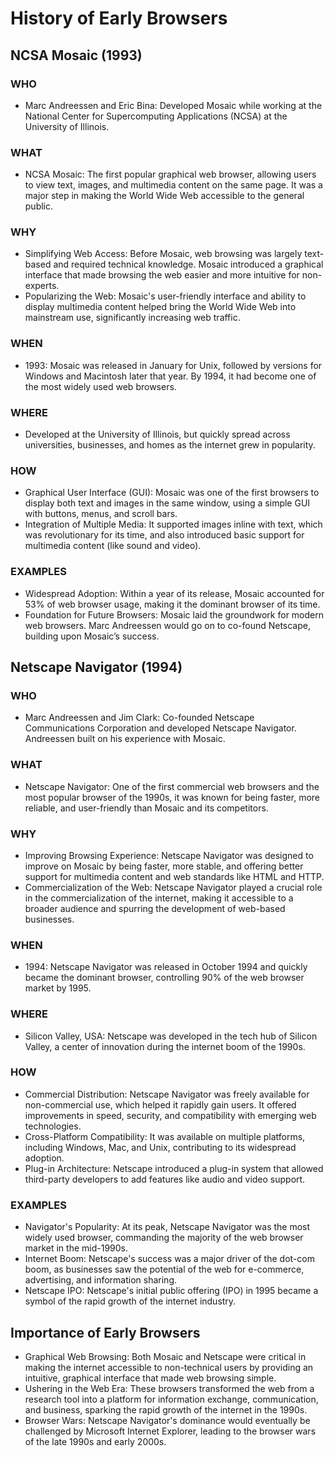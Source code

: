 # History of Early Browsers
## NCSA Mosaic (1993)
### WHO
- Marc Andreessen and Eric Bina: Developed Mosaic while working at the National Center for Supercomputing Applications (NCSA) at the University of Illinois.
### WHAT
- NCSA Mosaic: The first popular graphical web browser, allowing users to view text, images, and multimedia content on the same page. It was a major step in making the World Wide Web accessible to the general public.
### WHY
- Simplifying Web Access: Before Mosaic, web browsing was largely text-based and required technical knowledge. Mosaic introduced a graphical interface that made browsing the web easier and more intuitive for non-experts.
- Popularizing the Web: Mosaic's user-friendly interface and ability to display multimedia content helped bring the World Wide Web into mainstream use, significantly increasing web traffic.
### WHEN
- 1993: Mosaic was released in January for Unix, followed by versions for Windows and Macintosh later that year. By 1994, it had become one of the most widely used web browsers.
### WHERE
- Developed at the University of Illinois, but quickly spread across universities, businesses, and homes as the internet grew in popularity.
### HOW
- Graphical User Interface (GUI): Mosaic was one of the first browsers to display both text and images in the same window, using a simple GUI with buttons, menus, and scroll bars.
- Integration of Multiple Media: It supported images inline with text, which was revolutionary for its time, and also introduced basic support for multimedia content (like sound and video).
### EXAMPLES
- Widespread Adoption: Within a year of its release, Mosaic accounted for 53% of web browser usage, making it the dominant browser of its time.
- Foundation for Future Browsers: Mosaic laid the groundwork for modern web browsers. Marc Andreessen would go on to co-found Netscape, building upon Mosaic’s success.
## Netscape Navigator (1994)
### WHO
- Marc Andreessen and Jim Clark: Co-founded Netscape Communications Corporation and developed Netscape Navigator. Andreessen built on his experience with Mosaic.
### WHAT
- Netscape Navigator: One of the first commercial web browsers and the most popular browser of the 1990s, it was known for being faster, more reliable, and user-friendly than Mosaic and its competitors.
### WHY
- Improving Browsing Experience: Netscape Navigator was designed to improve on Mosaic by being faster, more stable, and offering better support for multimedia content and web standards like HTML and HTTP.
- Commercialization of the Web: Netscape Navigator played a crucial role in the commercialization of the internet, making it accessible to a broader audience and spurring the development of web-based businesses.
### WHEN
- 1994: Netscape Navigator was released in October 1994 and quickly became the dominant browser, controlling 90% of the web browser market by 1995.
### WHERE
- Silicon Valley, USA: Netscape was developed in the tech hub of Silicon Valley, a center of innovation during the internet boom of the 1990s.
### HOW
- Commercial Distribution: Netscape Navigator was freely available for non-commercial use, which helped it rapidly gain users. It offered improvements in speed, security, and compatibility with emerging web technologies.
- Cross-Platform Compatibility: It was available on multiple platforms, including Windows, Mac, and Unix, contributing to its widespread adoption.
- Plug-in Architecture: Netscape introduced a plug-in system that allowed third-party developers to add features like audio and video support.
### EXAMPLES
- Navigator's Popularity: At its peak, Netscape Navigator was the most widely used browser, commanding the majority of the web browser market in the mid-1990s.
- Internet Boom: Netscape's success was a major driver of the dot-com boom, as businesses saw the potential of the web for e-commerce, advertising, and information sharing.
- Netscape IPO: Netscape's initial public offering (IPO) in 1995 became a symbol of the rapid growth of the internet industry.
## Importance of Early Browsers
- Graphical Web Browsing: Both Mosaic and Netscape were critical in making the internet accessible to non-technical users by providing an intuitive, graphical interface that made web browsing simple.
- Ushering in the Web Era: These browsers transformed the web from a research tool into a platform for information exchange, communication, and business, sparking the rapid growth of the internet in the 1990s.
- Browser Wars: Netscape Navigator's dominance would eventually be challenged by Microsoft Internet Explorer, leading to the browser wars of the late 1990s and early 2000s.